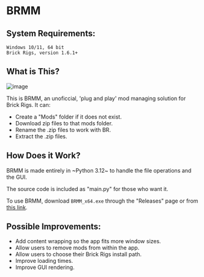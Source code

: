 # BRMM

## System Requirements:

```
Windows 10/11, 64 bit
Brick Rigs, version 1.6.1+
```


## What is This?

![image](https://github.com/anonymous-editor/BRMM/assets/74514726/5fbc4b7b-179e-4574-82fb-340ac1190fcf)

This is BRMM, an unoficcial, 'plug and play' mod managing solution for Brick Rigs. It can:
- Create a "Mods" folder if it does not exist.
- Download zip files to that mods folder.
- Rename the .zip files to work with BR.
- Extract the .zip files.


## How Does it Work?

BRMM is made entirely in ~Python 3.12~ to handle the file operations and the GUI.

The source code is included as "main.py" for those who want it.

To use BRMM, download `BRMM_x64.exe` through the "Releases" page or from [this link](https://github.com/anonymous-editor/BRMM/releases/tag/1.0.0).


## Possible Improvements:
- Add content wrapping so the app fits more window sizes.
- Allow users to remove mods from within the app.
- Allow users to choose their Brick Rigs install path.
- Improve loading times.
- Improve GUI rendering.
